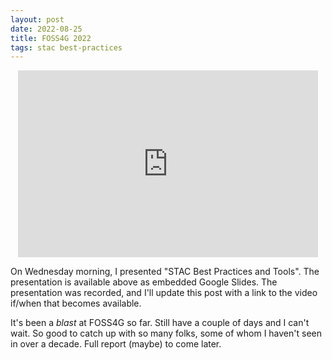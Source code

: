 ```yaml
---
layout: post
date: 2022-08-25
title: FOSS4G 2022
tags: stac best-practices
---
```


<p align="center">
<iframe src="https://docs.google.com/presentation/d/e/2PACX-1vT7p7rtoptMHwGf3GJL7qQQufsWCLSHXlTN3qShSm2DzhEIbL0DkvwV5WK78j2zmGxP7Hrfki07EihQ/embed?start=false&loop=false&delayms=3000" frameborder="0" width="480" height="299" allowfullscreen="true" mozallowfullscreen="true" webkitallowfullscreen="true"></iframe>
</p>

On Wednesday morning, I presented "STAC Best Practices and Tools".
The presentation is available above as embedded Google Slides.
The presentation was recorded, and I'll update this post with a link to the video if/when that becomes available.

It's been a _blast_ at FOSS4G so far.
Still have a couple of days and I can't wait.
So good to catch up with so many folks, some of whom I haven't seen in over a decade.
Full report (maybe) to come later.
